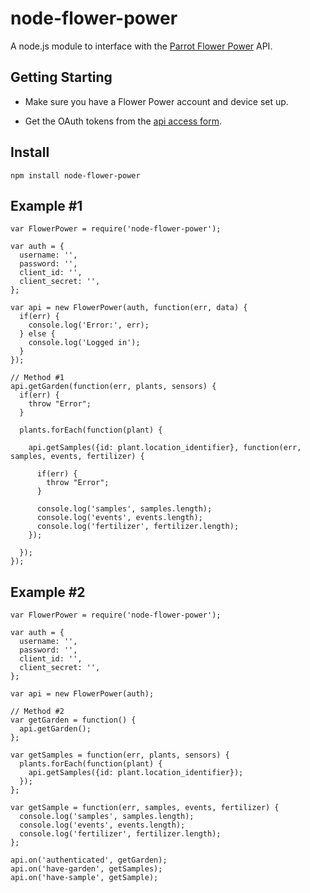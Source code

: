 node-flower-power
=======================

A node.js module to interface with the [Parrot Flower Power](http://www.parrot.com/flowerpower/) API.

Getting Starting
---------------

- Make sure you have a Flower Power account and device set up.

- Get the OAuth tokens from the [api access form](https://apiflowerpower.parrot.com/api_access/signup).

Install
-------

    npm install node-flower-power

Example #1
---

    var FlowerPower = require('node-flower-power');

    var auth = {
      username: '',
      password: '',
      client_id: '',
      client_secret: '',
    };

    var api = new FlowerPower(auth, function(err, data) {
      if(err) {
        console.log('Error:', err);
      } else {
        console.log('Logged in');
      }
    });

    // Method #1
    api.getGarden(function(err, plants, sensors) {
      if(err) {
        throw "Error";
      }

      plants.forEach(function(plant) {

        api.getSamples({id: plant.location_identifier}, function(err, samples, events, fertilizer) {

          if(err) {
            throw "Error";
          }

          console.log('samples', samples.length);
          console.log('events', events.length);
          console.log('fertilizer', fertilizer.length);
        });

      });
    });


Example #2
---

    var FlowerPower = require('node-flower-power');

    var auth = {
      username: '',
      password: '',
      client_id: '',
      client_secret: '',
    };
    
    var api = new FlowerPower(auth);

    // Method #2
    var getGarden = function() {
      api.getGarden();
    };

    var getSamples = function(err, plants, sensors) {
      plants.forEach(function(plant) {
        api.getSamples({id: plant.location_identifier});
      });
    };

    var getSample = function(err, samples, events, fertilizer) {
      console.log('samples', samples.length);
      console.log('events', events.length);
      console.log('fertilizer', fertilizer.length);
    };

    api.on('authenticated', getGarden);
    api.on('have-garden', getSamples);
    api.on('have-sample', getSample);
